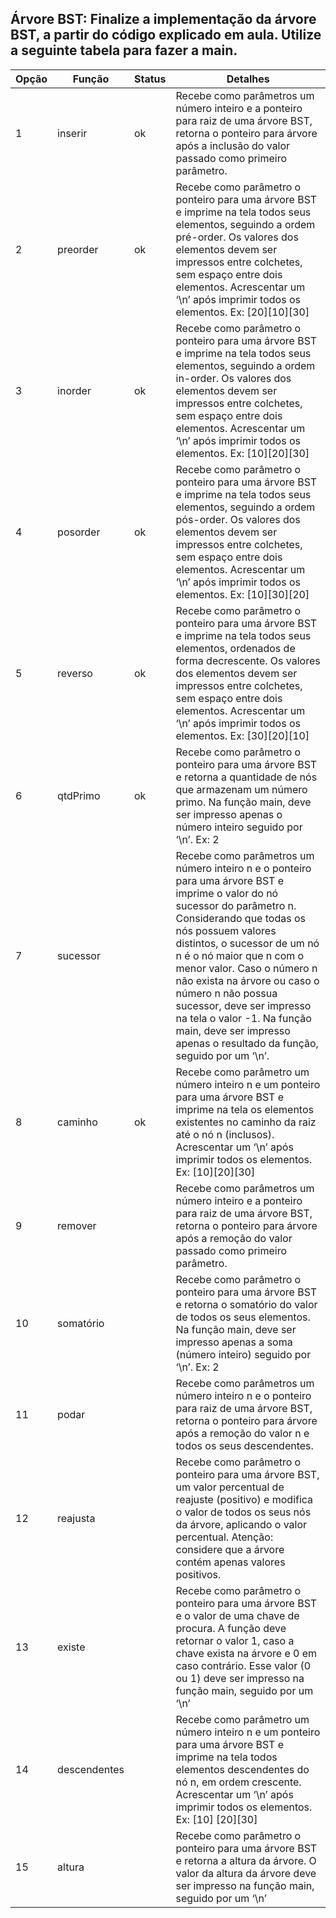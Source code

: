 ## Árvore BST: Finalize a implementação da árvore BST, a partir do código explicado em aula. Utilize a seguinte tabela para fazer a main.

| Opção | Função | Status | Detalhes |
| --- | --- | --- | --- |
| 1 | inserir | ok | Recebe como parâmetros um número inteiro e a ponteiro para raiz de uma árvore BST, retorna o ponteiro para árvore após a inclusão do valor passado como primeiro parâmetro. |
| 2 | preorder | ok | Recebe como parâmetro o ponteiro para uma árvore BST e imprime na tela todos seus elementos, seguindo a ordem pré-order. Os valores dos elementos devem ser impressos entre colchetes, sem espaço entre dois elementos. Acrescentar um ‘\n’ após imprimir todos os elementos. Ex: [20][10][30] |
| 3 | inorder | ok | Recebe como parâmetro o ponteiro para uma árvore BST e imprime na tela todos seus elementos, seguindo a ordem in-order. Os valores dos elementos devem ser impressos entre colchetes, sem espaço entre dois elementos. Acrescentar um ‘\n’ após imprimir todos os elementos. Ex: [10][20][30] |
| 4 | posorder | ok | Recebe como parâmetro o ponteiro para uma árvore BST e imprime na tela todos seus elementos, seguindo a ordem pós-order. Os valores dos elementos devem ser impressos entre colchetes, sem espaço entre dois elementos. Acrescentar um ‘\n’ após imprimir todos os elementos. Ex: [10][30][20] |
| 5 | reverso | ok | Recebe como parâmetro o ponteiro para uma árvore BST e imprime na tela todos seus elementos, ordenados de forma decrescente. Os valores dos elementos devem ser impressos entre colchetes, sem espaço entre dois elementos. Acrescentar um ‘\n’ após imprimir todos os elementos. Ex: [30][20][10] |
| 6 | qtdPrimo | ok | Recebe como parâmetro o ponteiro para uma árvore BST e retorna a quantidade de nós que armazenam um número primo. Na função main, deve ser impresso apenas o número inteiro seguido por ‘\n’. Ex: 2 |
| 7 | sucessor |  | Recebe como parâmetros um número inteiro n e o ponteiro para uma árvore BST e imprime o valor do nó sucessor do parâmetro n. Considerando que todas os nós possuem valores distintos, o sucessor de um nó n é o nó maior que n com o menor valor. Caso o número n não exista na árvore ou caso o número n não possua sucessor, deve ser impresso na tela o valor -1. Na função main, deve ser impresso apenas o resultado da função, seguido por um ‘\n’. |
| 8 | caminho | ok | Recebe como parâmetro um número inteiro n e um ponteiro para uma árvore BST e imprime na tela os elementos existentes no caminho da raiz até o nó n (inclusos). Acrescentar um ‘\n’ após imprimir todos os elementos. Ex: [10][20][30] |
| 9 | remover |  | Recebe como parâmetros um número inteiro e a ponteiro para raiz de uma árvore BST, retorna o ponteiro para árvore após a remoção do valor passado como primeiro parâmetro. |
| 10 | somatório |  | Recebe como parâmetro o ponteiro para uma árvore BST e retorna o somatório do valor de todos os seus elementos. Na função main, deve ser impresso apenas a soma (número inteiro) seguido por ‘\n’. Ex: 2 |
| 11 | podar |  | Recebe como parâmetros um número inteiro n e o ponteiro para raiz de uma árvore BST, retorna o ponteiro para árvore após a remoção do valor n e todos os seus descendentes. |
| 12 | reajusta |  | Recebe como parâmetro o ponteiro para uma árvore BST, um valor percentual de reajuste (positivo) e modifica o valor de todos os seus nós da árvore, aplicando o valor percentual. Atenção: considere que a árvore contém apenas valores positivos. |
| 13 | existe |  | Recebe como parâmetro o ponteiro para uma árvore BST e o valor de uma chave de procura. A função deve retornar o valor 1, caso a chave exista na árvore e 0 em caso contrário. Esse valor (0 ou 1) deve ser impresso na função main, seguido por um ‘\n’ |
| 14 | descendentes |  | Recebe como parâmetro um número inteiro n e um ponteiro para uma árvore BST e imprime na tela todos elementos descendentes do nó n, em ordem crescente. Acrescentar um ‘\n’ após imprimir todos os elementos. Ex: [10] [20][30] |
| 15 | altura |  | Recebe como parâmetro o ponteiro para uma árvore BST e retorna a altura da árvore. O valor da altura da árvore  deve ser impresso na função main, seguido por um ‘\n’ |


